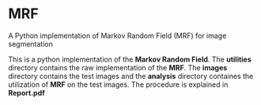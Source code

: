 # MRF
A Python implementation of Markov Random Field (MRF) for image segmentation

This is a python implementation of the **Markov Random Field**. The **utilities** directory contains the raw implementation of the **MRF**. The **images** directory contains
the test images and the **analysis** directory containes the utilization of **MRF** on the test images. The procedure is explained in **Report.pdf**
